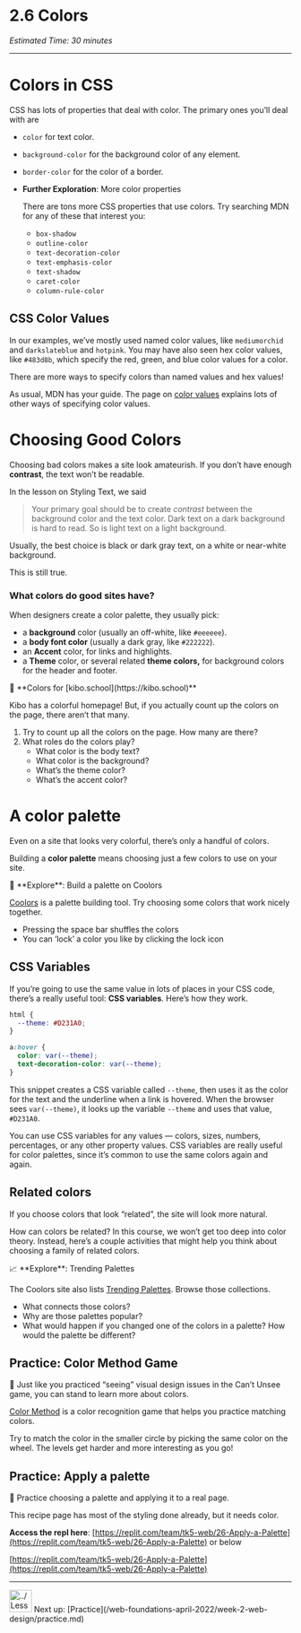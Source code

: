 # 2.6 Colors

*Estimated Time: 30 minutes*

---

# Colors in CSS

CSS has lots of properties that deal with color. The primary ones you’ll deal with are 

- `color` for text color.
- `background-color` for the background color of any element.
- `border-color` for the color of a border.
- **Further Exploration**: More color properties
    
    There are tons more CSS properties that use colors. Try searching MDN for any of these that interest you:
    
    - `box-shadow`
    - `outline-color`
    - `text-decoration-color`
    - `text-emphasis-color`
    - `text-shadow`
    - `caret-color`
    - `column-rule-color`

## CSS Color Values

In our examples, we’ve mostly used named color values, like `mediumorchid` and `darkslateblue` and `hotpink`. You may have also seen hex color values, like `#483d8b`, which specify the red, green, and blue color values for a color.

There are more ways to specify colors than named values and hex values!

As usual, MDN has your guide. The page on [color values](https://developer.mozilla.org/en-US/docs/Web/CSS/color_value) explains lots of other ways of specifying color values. 

# Choosing Good Colors

Choosing bad colors makes a site look amateurish. If you don’t have enough **contrast**, the text won’t be readable.

In the lesson on Styling Text, we said

> Your primary goal should be to create *contrast* between the background color and the text color. Dark text on a dark background is hard to read. So is light text on a light background.

Usually, the best choice is black or dark gray text, on a white or near-white background.
> 

This is still true.

### What colors do good sites have?

When designers create a color palette, they usually pick:

- a **background** color (usually an off-white, like `#eeeeee`).
- a **body font color** (usually a dark gray, like `#222222`).
- an **Accent** color, for links and highlights.
- a **Theme** color, or several related **theme colors,** for background colors for the header and footer.

<aside>
🎨 **Colors for [kibo.school](https://kibo.school)**

Kibo has a colorful homepage! But, if you actually count up the colors on the page, there aren’t that many. 

1. Try to count up all the colors on the page. How many are there?
2. What roles do the colors play? 
    - What color is the body text?
    - What color is the background?
    - What’s the theme color?
    - What’s the accent color?
</aside>

# A color palette

Even on a site that looks very colorful, there’s only a handful of colors.

Building a **color palette** means choosing just a few colors to use on your site.

<aside>
🎨 **Explore**: Build a palette on Coolors

[Coolors](https://coolors.co/generate) is a palette building tool. Try choosing some colors that work nicely together.

- Pressing the space bar shuffles the colors
- You can ‘lock’ a color you like by clicking the lock icon
</aside>

## **CSS Variables**

If you’re going to use the same value in lots of places in your CSS code, there’s a really useful tool: **CSS variables**. Here’s how they work.

```css
html {
  --theme: #D231A0;
}

a:hover {
  color: var(--theme);
  text-decoration-color: var(--theme);
}
```

This snippet creates a CSS variable called `--theme`, then uses it as the color for the text and the underline when a link is hovered. When the browser sees `var(--theme)`, it looks up the variable `--theme` and uses that value, `#D231A0`.

You can use CSS variables for any values — colors, sizes, numbers, percentages, or any other property values. CSS variables are really useful for color palettes, since it’s common to use the same colors again and again.

## Related colors

If you choose colors that look “related”, the site will look more natural.

How can colors be related? In this course, we won’t get too deep into color theory. Instead, here’s a couple activities that might help you think about choosing a family of related colors.

<aside>
📈 **Explore**: Trending Palettes

The Coolors site also lists [Trending Palettes](https://coolors.co/palettes/trending). Browse those collections.

- What connects those colors?
- Why are those palettes popular?
- What would happen if you changed one of the colors in a palette? How would the palette be different?
</aside>

## Practice: Color Method Game

<aside>
👀 Just like you practiced “seeing” visual design issues in the Can’t Unsee game, you can stand to learn more about colors.

[Color Method](https://color.method.ac/) is a color recognition game that helps you practice matching colors.

Try to match the color in the smaller circle by picking the same color on the wheel. The levels get harder and more interesting as you go!

</aside>

## Practice: Apply a palette

<aside>
🍲 Practice choosing a palette and applying it to a real page.

This recipe page has most of the styling done already, but it needs color.

**Access the repl here**: [https://replit.com/team/tk5-web/26-Apply-a-Palette](https://replit.com/team/tk5-web/26-Apply-a-Palette) or below

</aside>

[https://replit.com/team/tk5-web/26-Apply-a-Palette](https://replit.com/team/tk5-web/26-Apply-a-Palette)

---

<aside>
<img src="../Lesson%200%20Learning%20With%20Kibo%206427d2f5f1ae4576a3b083dd8476d915/man-in-hike.png" alt="../Lesson%200%20Learning%20With%20Kibo%206427d2f5f1ae4576a3b083dd8476d915/man-in-hike.png" width="40px" /> Next up: [Practice](/web-foundations-april-2022/week-2-web-design/practice.md)

</aside>